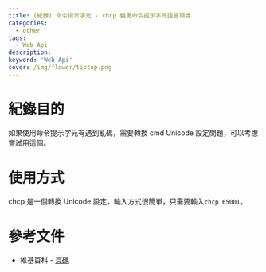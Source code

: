 ```yaml
---
title: (紀錄) 命令提示字元 - chcp 變更命令提示字元語言環境
categories: 
  - other
tags: 
  - Web Api
description:
keyword: 'Web Api'
cover: /img/flower/tiptop.png
---
```


# 紀錄目的
如果使用命令提示字元有遇到亂碼，需要轉換 cmd Unicode 設定問題，可以考慮嘗試用這個。 


# 使用方式
chcp 是一個轉換 Unicode 設定，輸入方式很簡單，只需要輸入```chcp 65001```。


# 參考文件
- 維基百科 - [頁碼](https://zh.wikipedia.org/wiki/%E4%BB%A3%E7%A0%81%E9%A1%B5)

